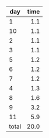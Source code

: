 | day | time |
|-----|-----:|
| 1 | 1.1 |
| 10 | 1.1 |
| 2 | 1.1 |
| 3 | 1.1 |
| 5 | 1.2 |
| 6 | 1.2 |
| 7 | 1.2 |
| 4 | 1.3 |
| 8 | 1.6 |
| 9 | 3.2 |
| 11 | 5.9 |
| total | 20.0 |
